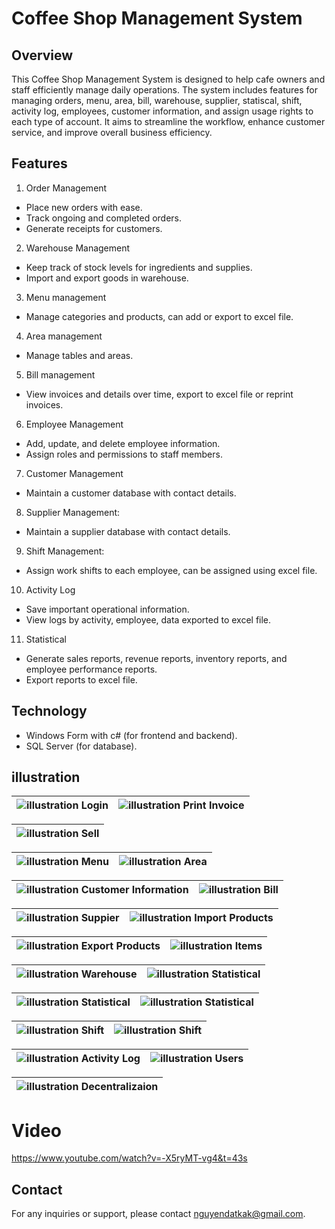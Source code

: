 # Coffee Shop Management System
## Overview
This Coffee Shop Management System is designed to help cafe owners and staff efficiently manage daily operations. The system includes features for managing orders, menu, area, bill, warehouse, supplier, statiscal, shift, activity log, employees, customer information, and assign usage rights to each type of account. It aims to streamline the workflow, enhance customer service, and improve overall business efficiency.

## Features
1. Order Management
- Place new orders with ease.
- Track ongoing and completed orders.
- Generate receipts for customers.

2. Warehouse Management
- Keep track of stock levels for ingredients and supplies.
- Import and export goods in warehouse.

3. Menu management
- Manage categories and products, can add or export to excel file.

4. Area management
- Manage tables and areas.

5. Bill management
- View invoices and details over time, export to excel file or reprint invoices.

6. Employee Management
- Add, update, and delete employee information.
- Assign roles and permissions to staff members.

7. Customer Management
- Maintain a customer database with contact details.

8. Supplier Management:
- Maintain a supplier database with contact details.

9. Shift Management:
- Assign work shifts to each employee, can be assigned using excel file.

10. Activity Log
- Save important operational information.
- View logs by activity, employee, data exported to excel file.

11. Statistical
- Generate sales reports, revenue reports, inventory reports, and employee performance reports.
- Export reports to excel file.

## Technology
- Windows Form with c# (for frontend and backend).
- SQL Server (for database).

## illustration

![illustration](Images/login.png) Login | ![illustration](Images/print_invoice.png) Print Invoice |
|-|-|

![illustration](Images/sell.png) Sell |
|-|

![illustration](Images/menu.png) Menu | ![illustration](Images/area.png) Area |
|-|-|

![illustration](Images/customer.png) Customer Information | ![illustration](Images/bill.png) Bill |
|-|-|

![illustration](Images/supplier.png)  Suppier | ![illustration](Images/import.png) Import Products |
|-|-|

![illustration](Images/export.png) Export Products | ![illustration](Images/item.png) Items |
|-|-|

![illustration](Images/warehouse.png) Warehouse | ![illustration](Images/time_revenue.png) Statistical |
|-|-|

![illustration](Images/staff_revenue.png) Statistical | ![illustration](Images/warehouse_revenue.png) Statistical |
|-|-|

![illustration](Images/shift.png) Shift | ![illustration](Images/shift_111.png) Shift |
|-|-|

![illustration](Images/diary.png) Activity Log | ![illustration](Images/user.png) Users |
|-|-|

![illustration](Images/decentralization.png) Decentralizaion |
|-|

# Video
https://www.youtube.com/watch?v=-X5ryMT-vg4&t=43s

## Contact
For any inquiries or support, please contact nguyendatkak@gmail.com.
